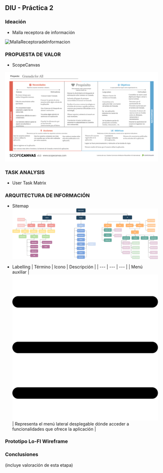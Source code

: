## DIU - Práctica 2

### Ideación 
* Malla receptora de información 

![MallaReceptoradeInformacion](https://github.com/GFernando97/DIU21/blob/master/P2/Malla%20Receptora%20de%20Informaci%C3%B3n.png)


### PROPUESTA DE VALOR
* ScopeCanvas

![PDFCanvas](https://github.com/GFernando97/DIU21/blob/master/P2/Canvas.png)


### TASK ANALYSIS

* User Task Matrix 


### ARQUITECTURA DE INFORMACIÓN

* Sitemap 
![SiteMap](https://github.com/GFernando97/DIU21/blob/master/P2/Sitemap.png)


* Labelling 
| Término | Icono | Descripción |
| --- | --- | --- |
| Menú auxiliar | ![menu](https://github.com/GFernando97/DIU21/blob/master/P2/iconos/menu.png) | Representa el menú lateral desplegable dónde acceder a funcionalidades que ofrece la aplicación |


### Prototipo Lo-FI Wireframe 


### Conclusiones  
(incluye valoración de esta etapa)
